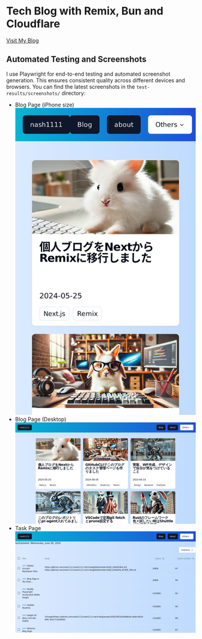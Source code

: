 # Tech Blog with Remix, Bun and Cloudflare

[Visit My Blog](https://nash1111rgba.com/blog)

## Automated Testing and Screenshots

I use Playwright for end-to-end testing and automated screenshot generation.
This ensures consistent quality across different devices and browsers. You can
find the latest screenshots in the `test-results/screenshots/` directory:

- Blog Page (iPhone size)\
  ![BlogPage](https://raw.githubusercontent.com/nash1111/nash1111-tech-blog/master/test-results/screenshots/blog-page-MobileSafari.png)
- Blog Page (Desktop)\
  ![BlogPage(PC)](https://raw.githubusercontent.com/nash1111/nash1111-tech-blog/master/test-results/screenshots/blog-page-chromium.png)
- Task Page\
  ![TaskPage](https://raw.githubusercontent.com/nash1111/nash1111-tech-blog/master/test-results/screenshots/task-page-chromium.png)
